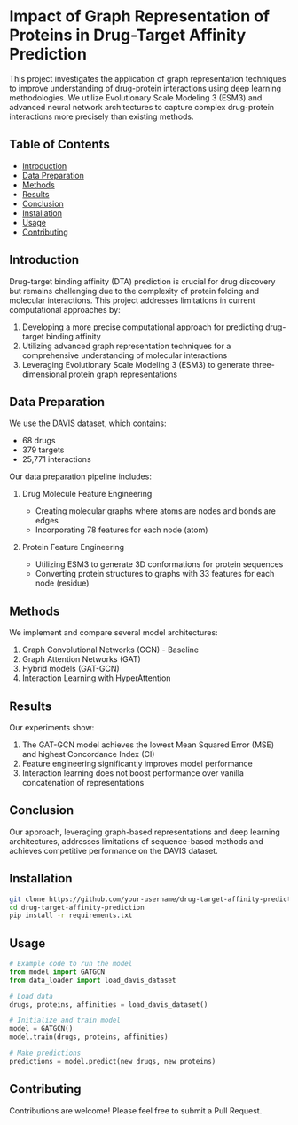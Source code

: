 # Impact of Graph Representation of Proteins in Drug-Target Affinity Prediction

This project investigates the application of graph representation techniques to improve understanding of drug-protein interactions using deep learning methodologies. We utilize Evolutionary Scale Modeling 3 (ESM3) and advanced neural network architectures to capture complex drug-protein interactions more precisely than existing methods.

## Table of Contents
- [Introduction](#introduction)
- [Data Preparation](#data-preparation)
- [Methods](#methods)
- [Results](#results)
- [Conclusion](#conclusion)
- [Installation](#installation)
- [Usage](#usage)
- [Contributing](#contributing)

## Introduction

Drug-target binding affinity (DTA) prediction is crucial for drug discovery but remains challenging due to the complexity of protein folding and molecular interactions. This project addresses limitations in current computational approaches by:

1. Developing a more precise computational approach for predicting drug-target binding affinity
2. Utilizing advanced graph representation techniques for a comprehensive understanding of molecular interactions
3. Leveraging Evolutionary Scale Modeling 3 (ESM3) to generate three-dimensional protein graph representations

## Data Preparation

We use the DAVIS dataset, which contains:
- 68 drugs
- 379 targets
- 25,771 interactions

Our data preparation pipeline includes:

1. Drug Molecule Feature Engineering
   - Creating molecular graphs where atoms are nodes and bonds are edges
   - Incorporating 78 features for each node (atom)

2. Protein Feature Engineering
   - Utilizing ESM3 to generate 3D conformations for protein sequences
   - Converting protein structures to graphs with 33 features for each node (residue)

## Methods

We implement and compare several model architectures:

1. Graph Convolutional Networks (GCN) - Baseline
2. Graph Attention Networks (GAT)
3. Hybrid models (GAT-GCN)
4. Interaction Learning with HyperAttention

## Results

Our experiments show:

1. The GAT-GCN model achieves the lowest Mean Squared Error (MSE) and highest Concordance Index (CI)
2. Feature engineering significantly improves model performance
3. Interaction learning does not boost performance over vanilla concatenation of representations

## Conclusion

Our approach, leveraging graph-based representations and deep learning architectures, addresses limitations of sequence-based methods and achieves competitive performance on the DAVIS dataset.

## Installation

```bash
git clone https://github.com/your-username/drug-target-affinity-prediction.git
cd drug-target-affinity-prediction
pip install -r requirements.txt
```

## Usage

```python
# Example code to run the model
from model import GATGCN
from data_loader import load_davis_dataset

# Load data
drugs, proteins, affinities = load_davis_dataset()

# Initialize and train model
model = GATGCN()
model.train(drugs, proteins, affinities)

# Make predictions
predictions = model.predict(new_drugs, new_proteins)
```

## Contributing

Contributions are welcome! Please feel free to submit a Pull Request.
